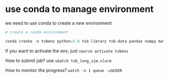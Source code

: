 # use conda to manage environment

we need to use conda to create a new environment

```python
# create a conda environment

conda create -n tvbenv python=3.8 tvb-library tvb-data pandas numpy matplotlib
```

If you want to activate the env, just `source activate tvbenv`

How to submit job? use `sbatch tvb_long_sim.slurm`

How to monitor the progress? `watch -n 1 queue -u$USER`
